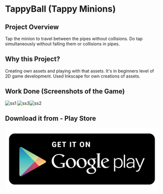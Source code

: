 # TappyBall (Tappy Minions)

## Project Overview

Tap the minion to travel between the pipes without collisions. Do tap simultaneously without falling them or collisions in pipes.

## Why this Project?

Creating own assets and playing with that assets. It's in beginners level of 2D game development. Used Inkscape for own creations of assets.

## Work Done (Screenshots of the Game)

![ss1](https://user-images.githubusercontent.com/27482105/41189765-81e468f4-6bf0-11e8-986a-a9406cd19374.JPG) 
![ss3](https://user-images.githubusercontent.com/27482105/41189791-fdc9ca4a-6bf0-11e8-87d4-7d7ac4385386.JPG)![ss2](https://user-images.githubusercontent.com/27482105/41189766-8233b2c4-6bf0-11e8-8fd1-66f08086702d.JPG)


## Download it from - Play Store

<p align="center">
    <a href="https://play.google.com/store/apps/details?id=com.GeeksWolfpack.TheTappyMinions"><img src="Google_play_store.png"></a>
</p>
